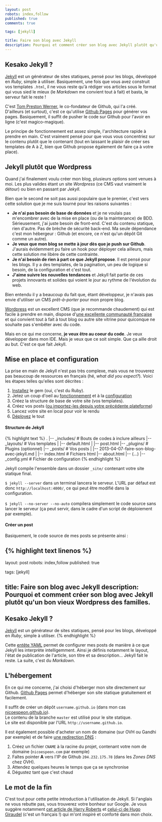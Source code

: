 ```yaml
---
layout: post
robots: index,follow
published: true
comments: true

tags: [jekyll]

title: Faire son blog avec Jekyll
description: Pourquoi et comment créer son blog avec Jekyll plutôt qu'un bon vieux Wordpress des familles.
---
```


## Kesako Jekyll ?

[Jekyll](https://github.com/mojombo/jekyll) est un générateur de sites statiques, pensé pour les blogs, développé en *Ruby*, simple à utiliser. Basiquement, une fois que vous avez construit vos templates `.html`, il ne vous reste qu'à rédiger vos articles sous le format qui vous sied le mieux (le *Markdown* me convient tout à fait) et basta, le serveur fait le reste !

C'est [Tom Preston Werner](http://tom.preston-werner.com/), le co-fondateur de Github, qui l'a créé.  
D'ailleurs (et surtout), c'est ce qu'utilise [Github Pages](http://pages.github.com/) pour générer vos pages. Basiquement, il suffit de pusher le code sur Github pour l'avoir en ligne (c'est magico-magique).

Le principe de fonctionnement est assez simple, l'architecture rapide à prendre en main. C'est vraiment pensé pour que vous vous concentriez sur le contenu plutôt que le contenant (tout en laissant le plaisir de créer ses templates de A à Z, bien que Github propose également de faire ça à votre place).

## Jekyll plutôt que Wordpress

Quand j'ai finalement voulu créer mon blog, plusieurs options sont venues à moi. Les plus valides étant un site *Wordpress* (ce CMS vaut vraiment le détour) ou bien en passant par *Jekyll*.

Bien que le second ne soit pas aussi populaire que le premier, c'est vers cette solution que je me suis tourné pour les raisons suivantes :

- **Je n'ai pas besoin de base de données** et je ne voulais pas m'encombrer avec de la mise en place (ou de la maintenance) de BDD. Sérieusement, j'ai juste besoin de front-end. C'est du contenu statique, rien d'autre. Pas de brèche de sécurité back-end. Ma seule dépendance c'est mon hébergeur : Github (et encore, ce n'est qu'un dépôt Git comme un autre).
- **Je veux que mon blog se mette à jour dès que je push sur Github**. J'aurais évidemment pu faire un hook pour déployer cela ailleurs, mais cette solution me libère de cette contrainte.
- **Je n'ai besoin de rien à part ce que Jekyll propose**. Il est pensé pour les blogs. Il y a des templates, de la pagination, un peu de logique si besoin, de la configuration et c'est tout.
- **J'aime suivre les nouvelles tendances** et Jekyll fait partie de ces projets innovants et solides qui voient le jour au rythme de l'évolution du web.

Bien entendu il y a beaucoup du fait que, étant développeur, je n'avais pas envie d'utiliser un CMS *prêt-à-porter* pour mon propre blog.

[Wordpress](http://www.wordpress-fr.net/) est un excellent CMS (que je recommande chaudement) qui est facile à prendre en main, dispose d'[une excellente communauté française](http://www.wordpress-fr.net/support/) et qui convient tout à fait à tout blog ou autre site vitrine pour quiconque ne souhaite pas s'embêter avec du code.

Mais en ce qui me concerne, **je veux être au coeur du code**. Je veux développer dans mon IDE. Mais je veux que ce soit simple. Que ça aille droit au but. C'est ce que fait Jekyll.

## Mise en place et configuration

La prise en main de Jekyll n'est pas très complexe, mais vous ne trouverez pas beaucoup de ressources en français (hé, *what did you expect?*). Voici les étapes telles qu'elles sont décrites :

1. [Installez](https://github.com/mojombo/jekyll/wiki/install) le gem (oui, c'est du Ruby).
2. Jetez un coup d'oeil au [fonctionnement](https://github.com/mojombo/jekyll/wiki/usage) et à la [configuration](https://github.com/mojombo/jekyll/wiki/configuration)
3. Créez la structure de base de votre site (vos templates).
4. Créez vos posts ([ou importez-les depuis votre précédente plateforme](https://github.com/mojombo/jekyll/wiki/Blog-Migrations))
5. Lancez votre site en local pour voir le rendu
6. [Déployez](https://github.com/mojombo/jekyll/wiki/Deployment) le tout

#### Structure de Jekyll

{% highlight text %}
.
|-- _includes/      # Bouts de codes à inclure ailleurs
|-- _layouts/       # Vos templates
|   |-- default.html
|   |-- post.html
|-- _plugins/       # Plugins (optionnel)
|-- _posts/         # Vos posts
|   |-- 2013-04-07-faire-son-blog-avec-jekyll.md
|
|-- index.html      # Fichiers html
|-- about.html
|-- (...)
|-- _config.yml     # Fichier de configuration
{% endhighlight %}

Jekyll compile l'ensemble dans un dossier `_site/` contenant votre site statique final.

<p class="islet">
    <code>$ jekyll --server</code> dans un terminal lancera le serveur. L'URL par défaut est donc <code>http://localhost:4000/</code>, ce qui peut être modifié dans la configuration.<br><br>
    <code>$ jekyll --no-server --no-auto</code> compilera simplement le code source sans lancer le serveur (ça peut servir, dans le cadre d'un script de déploiement par exemple).
</p>

#### Créer un post

Basiquement, le code source de mes posts se présente ainsi :

{% highlight text linenos %}
---
layout: post
robots: index,follow
published: true

tags: [jekyll]

title: Faire son blog avec Jekyll
description: Pourquoi et comment créer son blog avec Jekyll plutôt qu'un bon vieux Wordpress des familles.
---

## Kesako Jekyll ?

[Jekyll](https://github.com/mojombo/jekyll) est un générateur de sites statiques, pensé pour les blogs, développé en *Ruby*, simple à utiliser.
{% endhighlight %}

Cette [entête YAML](https://github.com/mojombo/jekyll/wiki/YAML-Front-Matter) permet de configurer mes posts de manière à ce que Jekyll les interprète intelligemment. Ainsi je définis notamment le layout, l'état de publication de l'article, son titre et sa description... Jekyll fait le reste. La suite, c'est du *Markdown*.

## L'hébergement

En ce qui me concerne, j'ai choisi d'héberger mon site directement sur Github. [Github Pages](https://help.github.com/categories/20/articles) permet d'héberger son site statique gratuitement et facilement.

Il suffit de créer un dépôt `username.github.io` (dans mon cas [nicoespeon.github.io](https://github.com/nicoespeon/nicoespeon.github.io)).  
Le contenu de la branche `master` est utilisé pour le site statique.  
Le site est disponible par l'URL `http://username.github.io`.

Il est également possible d'acheter un nom de domaine (sur OVH ou Gandhi par exemple) et de faire [une redirection DNS](https://help.github.com/articles/setting-up-a-custom-domain-with-pages) : 

1. Créez un fichier `CNAME` à la racine du projet, contenant votre nom de domaine (`nicoespeon.com` par exemple)
2. Faîtes pointer **A** vers l'IP de Github `204.232.175.78` (dans les *Zones DNS* chez OVH).
3. Attendez quelques heures le temps que ça se synchronise
4. Dégustez tant que c'est chaud

## Le mot de la fin

C'est tout pour cette petite introduction à l'utilisation de Jekyll. Si l'anglais ne vous rebutte pas, vous trouverez votre bonheur sur Google. Je vous suggère notamment [cet article de Harry Roberts](http://csswizardry.com/2012/12/a-new-css-wizardry/) et [celui-ci de Hugo Giraudel](http://hugogiraudel.com/2013/02/21/jekyll/) (c'est un français !) qui m'ont inspiré et conforté dans mon choix.
